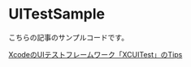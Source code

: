 # UITestSample

こちらの記事のサンプルコードです。

[XcodeのUIテストフレームワーク「XCUITest」のTips](https://qiita.com/y-some/items/d0c32f6e60e8ea2367fa)

